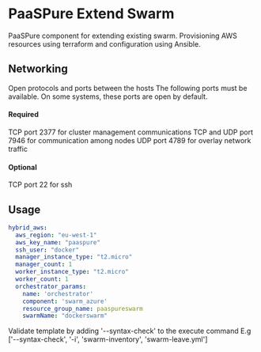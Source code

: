 # PaaSPure Extend Swarm

PaaSPure component for extending existing swarm. Provisioning AWS resources using terraform and configuration using Ansible.

## Networking
Open protocols and ports between the hosts
The following ports must be available. On some systems, these ports are open by default.

#### Required
TCP port 2377 for cluster management communications
TCP and UDP port 7946 for communication among nodes
UDP port 4789 for overlay network traffic

#### Optional
TCP port 22 for ssh

## Usage

```yaml
hybrid_aws:
  aws_region: "eu-west-1"
  aws_key_name: "paaspure"
  ssh_user: "docker"
  manager_instance_type: "t2.micro"
  manager_count: 1
  worker_instance_type: "t2.micro"
  worker_count: 1
  orchestrator_params:
    name: 'orchestrator'
    component: 'swarm_azure'
    resource_group_name: paaspureswarm
    swarmName: "dockerswarm"
```


Validate template by adding '--syntax-check' to the execute command
E.g ['--syntax-check', '-i', 'swarm-inventory', 'swarm-leave.yml']
